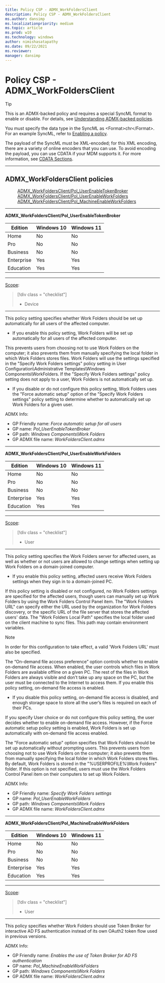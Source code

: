 ```yaml
---
title: Policy CSP - ADMX_WorkFoldersClient
description: Policy CSP - ADMX_WorkFoldersClient
ms.author: dansimp
ms.localizationpriority: medium
ms.topic: article
ms.prod: w10
ms.technology: windows
author: nimishasatapathy
ms.date: 09/22/2021
ms.reviewer: 
manager: dansimp
---
```


# Policy CSP - ADMX_WorkFoldersClient

> [!TIP]
> This is an ADMX-backed policy and requires a special SyncML format to enable or disable. For details, see [Understanding ADMX-backed policies](./understanding-admx-backed-policies.md).
> 
> You must specify the data type in the SyncML as &lt;Format&gt;chr&lt;/Format&gt;. For an example SyncML, refer to [Enabling a policy](./understanding-admx-backed-policies.md#enabling-a-policy).
> 
> The payload of the SyncML must be XML-encoded; for this XML encoding, there are a variety of online encoders that you can use. To avoid encoding the payload, you can use CDATA if your MDM supports it. For more information, see [CDATA Sections](http://www.w3.org/TR/REC-xml/#sec-cdata-sect).

<hr/>

<!--Policies-->
## ADMX_WorkFoldersClient policies  

<dl>
  <dd>
    <a href="#admx-workfoldersclient-pol_userenabletokenbroker
">ADMX_WorkFoldersClient/Pol_UserEnableTokenBroker</a>
  </dd>
  <dd>
    <a href="#admx-workfoldersclient-pol_userenableworkfolders">ADMX_WorkFoldersClient/Pol_UserEnableWorkFolders</a>
  </dd>
  <dd>
    <a href="#admx-workfoldersclient-pol_machineenableworkfolders">ADMX_WorkFoldersClient/Pol_MachineEnableWorkFolders</a>
  </dd>
</dl>


<hr/>

<!--Policy-->
<a href="" id="admx-workfoldersclient-pol_userenabletokenbroker"></a>**ADMX_WorkFoldersClient/Pol_UserEnableTokenBroker**  

<!--SupportedSKUs-->

|Edition|Windows 10|Windows 11|
|--- |--- |--- |
|Home|No|No|
|Pro|No|No|
|Business|No|No|
|Enterprise|Yes|Yes|
|Education|Yes|Yes|

<!--/SupportedSKUs-->
<hr/>

<!--Scope-->
[Scope](./policy-configuration-service-provider.md#policy-scope):

> [!div class = "checklist"]
> * Device

<hr/>

<!--/Scope-->
<!--Description-->
This policy setting specifies whether Work Folders should be set up automatically for all users of the affected computer.

- If you enable this policy setting, Work Folders will be set up automatically for all users of the affected computer. 

This prevents users from choosing not to use Work Folders on the computer; it also prevents them from manually specifying the local folder in which Work Folders stores files. Work Folders will use the settings specified in the "Specify Work Folders settings" policy setting in User Configuration\Administrative Templates\Windows Components\WorkFolders. If the "Specify Work Folders settings" policy setting does not apply to a user, Work Folders is not automatically set up.
    
- If you disable or do not configure this policy setting, Work Folders uses the "Force automatic setup" option of the "Specify Work Folders settings" policy setting to determine whether to automatically set up Work Folders for a given user.

<!--/Description-->


<!--ADMXBacked-->
ADMX Info:  
-   GP Friendly name: *Force automatic setup for all users*
-   GP name: *Pol_UserEnableTokenBroker*
-   GP path: *Windows Components\Work Folders*
-   GP ADMX file name: *WorkFoldersClient.admx*

<!--/ADMXBacked-->
<!--/Policy-->

<hr/>

<!--Policy-->
<a href="" id="admx-workfoldersclient-pol_userenableworkfolders"></a>**ADMX_WorkFoldersClient/Pol_UserEnableWorkFolders**  

<!--SupportedSKUs-->

|Edition|Windows 10|Windows 11|
|--- |--- |--- |
|Home|No|No|
|Pro|No|No|
|Business|No|No|
|Enterprise|Yes|Yes|
|Education|Yes|Yes|

<!--/SupportedSKUs-->
<hr/>

<!--Scope-->
[Scope](./policy-configuration-service-provider.md#policy-scope):

> [!div class = "checklist"]
> * User

<hr/>

<!--/Scope-->
<!--Description-->
This policy setting specifies the Work Folders server for affected users, as well as whether or not users are allowed to change settings when setting up Work Folders on a domain-joined computer.  

- If you enable this policy setting, affected users receive Work Folders settings when they sign in to a domain-joined PC. 

If this policy setting is disabled or not configured, no Work Folders settings are specified for the affected users, though users can manually set up Work Folders by using the Work Folders Control Panel item. The "Work Folders URL" can specify either the URL used by the organization for Work Folders discovery, or the specific URL of the file server that stores the affected users' data. The "Work Folders Local Path" specifies the local folder used on the client machine to sync files. This path may contain environment variables. 

> [!NOTE]
> In order for this configuration to take effect, a valid 'Work Folders URL' must also be specified.

The “On-demand file access preference” option controls whether to enable on-demand file access. When enabled, the user controls which files in Work Folders are available offline on a given PC. The rest of the files in Work Folders are always visible and don’t take up any space on the PC, but the user must be connected to the Internet to access them. If you enable this policy setting, on-demand file access is enabled.  

- If you disable this policy setting, on-demand file access is disabled, and enough storage space to store all the user’s files is required on each of their PCs.  

If you specify User choice or do not configure this policy setting, the user decides whether to enable on-demand file access. However, if the Force automatic setup policy setting is enabled, Work Folders is set up automatically with on-demand file access enabled. 

The "Force automatic setup" option specifies that Work Folders should be set up automatically without prompting users. This prevents users from choosing not to use Work Folders on the computer; it also prevents them from manually specifying the local folder in which Work Folders stores files. By default, Work Folders is stored in the "%USERPROFILE%\Work Folders" folder. If this option is not specified, users must use the Work Folders Control Panel item on their computers to set up Work Folders.

<!--/Description-->


<!--ADMXBacked-->
ADMX Info:  
-   GP Friendly name: *Specify Work Folders settings*
-   GP name: *Pol_UserEnableWorkFolders*
-   GP path: *Windows Components\Work Folders*
-   GP ADMX file name: *WorkFoldersClient.admx*

<!--/ADMXBacked-->
<!--/Policy-->
<hr/>

<!--Policy-->
<a href="" id="admx-workfoldersclient-pol_machineenableworkfolders"></a>**ADMX_WorkFoldersClient/Pol_MachineEnableWorkFolders**  

<!--SupportedSKUs-->

|Edition|Windows 10|Windows 11|
|--- |--- |--- |
|Home|No|No|
|Pro|No|No|
|Business|No|No|
|Enterprise|Yes|Yes|
|Education|Yes|Yes|

<!--/SupportedSKUs-->
<hr/>

<!--Scope-->
[Scope](./policy-configuration-service-provider.md#policy-scope):

> [!div class = "checklist"]
> * User

<hr/>

<!--/Scope-->
<!--Description-->
This policy specifies whether Work Folders should use Token Broker for interactive AD FS authentication instead of its own OAuth2 token flow used in previous versions.

<!--/Description-->


<!--ADMXBacked-->
ADMX Info:  
-   GP Friendly name: *Enables the use of Token Broker for AD FS authentication*
-   GP name: *Pol_MachineEnableWorkFolders*
-   GP path: *Windows Components\Work Folders*
-   GP ADMX file name: *WorkFoldersClient.admx*

<!--/ADMXBacked-->
<!--/Policy-->


<!--/Policies-->